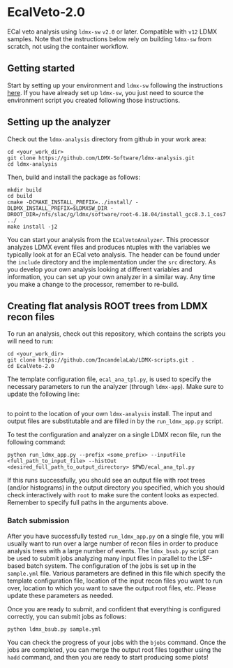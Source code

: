 # EcalVeto-2.0

ECal veto analysis using `ldmx-sw` `v2.0` or later. Compatible with `v12` LDMX samples. Note that the instructions below rely on building `ldmx-sw` from scratch, not using the container workflow.

## Getting started
Start by setting up your environment and `ldmx-sw` following the instructions [here](https://tinyurl.com/uvq8l28). If you have already set up `ldmx-sw`, you just need to source the environment script you created following those instructions.

## Setting up the analyzer
Check out the `ldmx-analysis` directory from github in your work area:

```
cd <your_work_dir>
git clone https://github.com/LDMX-Software/ldmx-analysis.git
cd ldmx-analysis
```

Then, build and install the package as follows:

```
mkdir build
cd build
cmake -DCMAKE_INSTALL_PREFIX=../install/ -DLDMX_INSTALL_PREFIX=$LDMXSW_DIR -DROOT_DIR=/nfs/slac/g/ldmx/software/root-6.18.04/install_gcc8.3.1_cos7 ../
make install -j2
```

You can start your analysis from the `ECalVetoAnalyzer`. This processor analyzes LDMX event files and produces ntuples with the variables we typically look at for an ECal veto analysis. The header can be found under the `include` directory and the implementation under the `src` directory. As you develop your own analysis looking at different variables and information, you can set up your own analyzer in a similar way. Any time you make a change to the processor, remember to re-build.

## Creating flat analysis ROOT trees from LDMX recon files
To run an analysis, check out this repository, which contains the scripts you will need to run:

```
cd <your_work_dir>
git clone https://github.com/IncandelaLab/LDMX-scripts.git .
cd EcalVeto-2.0
```

The template configuration file, `ecal_ana_tpl.py`, is used to specify the necessary parameters to run the analyzer (through `ldmx-app`). Make sure to update the following line:

```p.libraries.append("/nfs/slac/g/ldmx/users/vdutta/ldmx-analysis/install/lib/libAnalysis.so")
```

to point to the location of your own `ldmx-analysis` install. The input and output files are substitutable and are filled in by the `run_ldmx_app.py` script.

To test the configuration and analyzer on a single LDMX recon file, run the following command:

```python run_ldmx_app.py --prefix <some_prefix> --inputFile <full_path_to_input_file> --histOut <desired_full_path_to_output_directory> $PWD/ecal_ana_tpl.py ```

If this runs successfully, you should see an output file with root trees (and/or histograms) in the output directory you specified, which you should check interactively with `root` to make sure the content looks as expected. Remember to specify full paths in the arguments above.

### Batch submission
After you have successfully tested `run_ldmx_app.py` on a single file, you will usually want to run over a large number of recon files in order to produce analysis trees with a large number of events. The `ldmx_bsub.py` script can be used to submit jobs analyzing many input files in parallel to the LSF-based batch system. The configuration of the jobs is set up in the `sample.yml` file. Various parameters are defined in this file which specify the template configuration file, location of the input recon files you want to run over, location to which you want to save the output root files, etc. Please update these parameters as needed.

Once you are ready to submit, and confident that everything is configured correctly, you can submit jobs as follows:

```
python ldmx_bsub.py sample.yml
```

You can check the progress of your jobs with the `bjobs` command. Once the jobs are completed, you can merge the output root files together using the `hadd` command, and then you are ready to start producing some plots!
